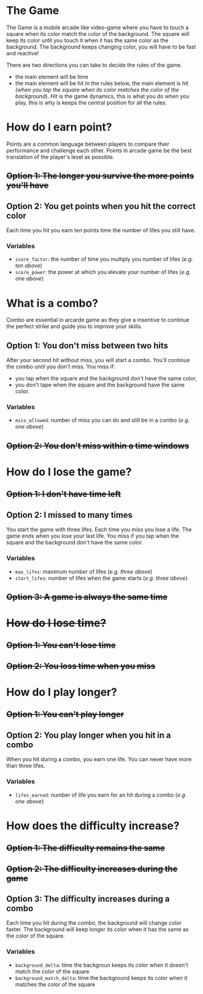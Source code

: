 # The Game

The Game is a mobile arcade like video-game where you have to touch a square when its color match the color of the background.
The square will keep its color until you touch it when it has the same color as the background.
The background keeps changing color, you will have to be fast and reactive!

There are two directions you can take to decide the rules of the game.
  - the main element will be time
  - the main element will be hit
In the rules below, the main element is hit (*when you tap the square when its color matches the color of the background*). *Hit* is the game dynamics, this is what you do when you play, this is why is keeps the central position for all the rules.

# How do I earn point?
Points are a common language between players to compare their performance and challenge each other. Points in arcade game be the best translation of the player's level as possible.

## ~~Option 1: The longer you survive the more points you'll have~~
## Option 2: You get points when you hit the correct color
Each time you hit you earn ten points time the number of lifes you still have.

### Variables
- `score_factor`: the number of time you multiply you number of lifes (*e.g. ten above*)
- `score_power`: the power at which you elevate your number of lifes (*e.g. one above*)

# What is a combo?
Combo are essential in arcarde game as they give a insentive to continue the perfect strike and guide you to improve your skills.

## Option 1: You don't miss between two hits
After your second hit without miss, you will start a combo. You'll continue the combo until you don't miss.
You miss if:
  - you tap when the square and the background don't have the same color,
  - you don't tape when the square and the background have the same color.

### Variables
- `miss_allowed`: number of miss you can do and still be in a combo (*e.g. one above*)

## ~~Option 2: You don't miss within a time windows~~

# How do I lose the game?
## ~~Option 1: I don't have time left~~
## Option 2: I missed to many times
You start the game with three lifes. Each time you miss you lose a life. The game ends when you lose your last life.
You miss if you tap when the square and the background don't have the same color.

### Variables
- `max_lifes`: maximum number of lifes (*e.g. three above*)
- `start_lifes`: number of lifes when the game starts (*e.g. three above*)

## ~~Option 3: A game is always the same time~~

# ~~How do I lose time?~~
## ~~Option 1: You can't lose time~~
## ~~Option 2: You loss time when you miss~~

# How do I play longer?
## ~~Option 1: You can't play longer~~
## Option 2: You play longer when you hit in a combo
When you hit during a combo, you earn one life. You can never have more than three lifes.

### Variables
- `lifes_earned`: number of life you earn for an hit during a combo (*e.g. one above*)

# How does the difficulty increase?
## ~~Option 1: The difficulty remains the same~~
## ~~Option 2: The difficulty increases during the game~~
## Option 3: The difficulty increases during a combo
Each time you hit during the combo, the background will change color faster.
The background will keep longer its color when it has the same as the color of the square.

### Variables
- `background_delta`: time the backgroun keeps its color when it doesn't match the color of the square
- `background_match_delta`: time the background keeps its color when it matches the color of the square